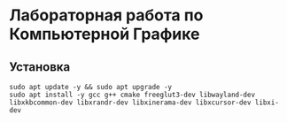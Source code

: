 # Лабораторная работа по Компьютерной Графике

## Установка

```
sudo apt update -y && sudo apt upgrade -y
sudo apt install -y gcc g++ cmake freeglut3-dev libwayland-dev libxkbcommon-dev libxrandr-dev libxinerama-dev libxcursor-dev libxi-dev 
```

